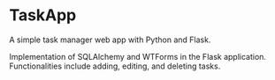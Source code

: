 # TaskApp

A simple task manager web app with Python and Flask. 

Implementation of SQLAlchemy and WTForms in the Flask application. Functionalities include adding, editing, and deleting tasks. 
